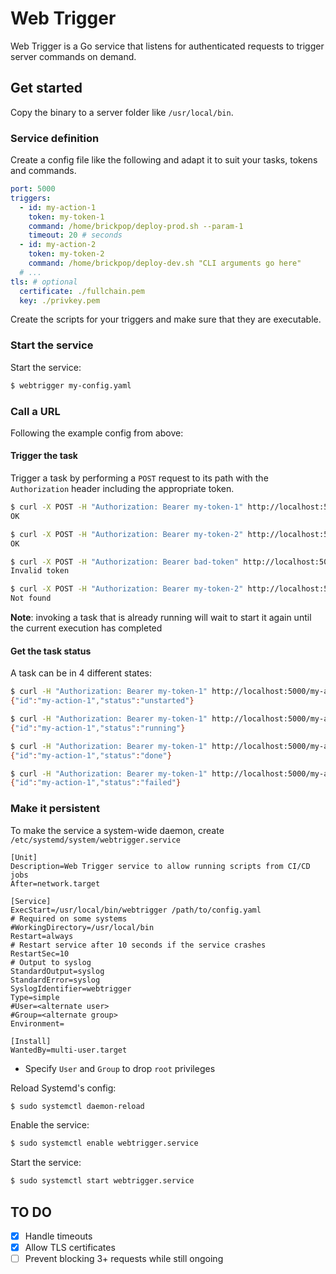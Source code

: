 # Web Trigger

Web Trigger is a Go service that listens for authenticated requests to trigger server commands on demand.

## Get started

Copy the binary to a server folder like `/usr/local/bin`.

### Service definition

Create a config file like the following and adapt it to suit your tasks, tokens and commands.

```yaml
port: 5000
triggers:
  - id: my-action-1
    token: my-token-1
    command: /home/brickpop/deploy-prod.sh --param-1
    timeout: 20 # seconds
  - id: my-action-2
    token: my-token-2
    command: /home/brickpop/deploy-dev.sh "CLI arguments go here"
  # ...
tls: # optional
  certificate: ./fullchain.pem
  key: ./privkey.pem
```

Create the scripts for your triggers and make sure that they are executable.

### Start the service

Start the service:

```sh
$ webtrigger my-config.yaml
```

### Call a URL

Following the example config from above:

#### Trigger the task

Trigger a task by performing a `POST` request to its path with the `Authorization` header including the appropriate token.

```sh
$ curl -X POST -H "Authorization: Bearer my-token-1" http://localhost:5000/my-action-1
OK
```

```sh
$ curl -X POST -H "Authorization: Bearer my-token-2" http://localhost:5000/my-action-2
OK
```

```sh
$ curl -X POST -H "Authorization: Bearer bad-token" http://localhost:5000/my-action-2
Invalid token
```

```sh
$ curl -X POST -H "Authorization: Bearer my-token-2" http://localhost:5000/does-not-exist
Not found
```

**Note**: invoking a task that is already running will wait to start it again until the current execution has completed

#### Get the task status

A task can be in 4 different states:

```sh
$ curl -H "Authorization: Bearer my-token-1" http://localhost:5000/my-action-1
{"id":"my-action-1","status":"unstarted"}
```

```sh
$ curl -H "Authorization: Bearer my-token-1" http://localhost:5000/my-action-1
{"id":"my-action-1","status":"running"}
```

```sh
$ curl -H "Authorization: Bearer my-token-1" http://localhost:5000/my-action-1
{"id":"my-action-1","status":"done"}
```

```sh
$ curl -H "Authorization: Bearer my-token-1" http://localhost:5000/my-action-1
{"id":"my-action-1","status":"failed"}
```

### Make it persistent

To make the service a system-wide daemon, create `/etc/systemd/system/webtrigger.service`

```
[Unit]
Description=Web Trigger service to allow running scripts from CI/CD jobs
After=network.target

[Service]
ExecStart=/usr/local/bin/webtrigger /path/to/config.yaml
# Required on some systems
#WorkingDirectory=/usr/local/bin
Restart=always
# Restart service after 10 seconds if the service crashes
RestartSec=10
# Output to syslog
StandardOutput=syslog
StandardError=syslog
SyslogIdentifier=webtrigger
Type=simple
#User=<alternate user>
#Group=<alternate group>
Environment=

[Install]
WantedBy=multi-user.target
```

- Specify `User` and `Group` to drop `root` privileges

Reload Systemd's config:

```sh
$ sudo systemctl daemon-reload
```

Enable the service:

```sh
$ sudo systemctl enable webtrigger.service
```

Start the service:

```sh
$ sudo systemctl start webtrigger.service
```
<!--
### TLS encryption

On a typical scenario you will want your access tokens to travel encrypted.

If you are running a reverse proxy like Nginx, you can forward incoming HTTPS requests to webtrigger on a local port. But if Nginx itself is running within a Docker container, you might have issues forwarding requests back to webtrigger on the host system.

For such scenarios, you can enable TLS encryption right on webtrigger itself.

Then, pass the `TLS_CERT` and `TLS_KEY` environment variables. 

```sh
$ PORT=1234 TLS_CERT=/path/to/server.cert TLS_KEY=/path/to/server.key node .
Using ./triggers.yaml as the config file
Listening on https://0.0.0.0:1234
```

You can also pass `TLS_CHAIN` to specify the certificate chain of your CA.

```sh
$ PORT=1234 TLS_CERT=/path/to/server.pem TLS_KEY=/path/to/server.pem TLS_CHAIN=/path/to/chain.pem node .
Using ./triggers.yaml as the config file
Listening on https://0.0.0.0:1234
```

#### Self signed

Self signed certificates can also be used:

```sh
$ openssl req -nodes -new -x509 -keyout server.key -out server.cert
# enter any dummy data

$ chmod 400 server.key server.cert
```

Just tell `curl` to ignore the certificate credentials and you are good to go:

```sh
$ curl --insecure -H "Authorization: Bearer my-token-1" -X POST https://my-host:5000/my-action-1
OK
```

-->

## TO DO

- [x] Handle timeouts
- [x] Allow TLS certificates
- [ ] Prevent blocking 3+ requests while still ongoing

